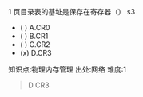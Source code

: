 1
页目录表的基址是保存在寄存器（） s3
- ( ) A.CR0
- ( ) B.CR1
- ( ) C.CR2
- (x) D.CR3

知识点:物理内存管理
出处:网络
难度:1
> D CR3
